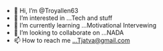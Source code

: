 - 👋 Hi, I’m @Troyallen63
- 👀 I’m interested in ...Tech and stuff
- 🌱 I’m currently learning ...Motivational Intervewing
- 💞️ I’m looking to collaborate on ...NADA
- 📫 How to reach me ...Tjatva@gmail.com

<!---
Troyallen63/Troyallen63 is a ✨ special ✨ repository because its `README.md` (this file) appears on your GitHub profile.
You can click the Preview link to take a look at your changes.
--->
